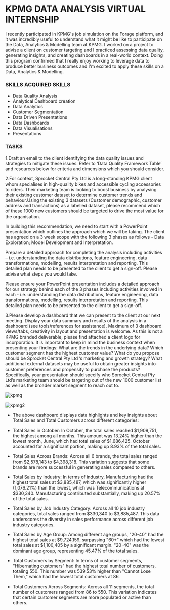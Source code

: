 # KPMG DATA ANALYSIS VIRTUAL INTERNSHIP

I recently participated in KPMG's job simulation on the Forage platform, and it was incredibly useful to understand what it might be like to participate on the Data, Analytics & Modelling team at KPMG.
I worked on a project to advise a client on customer targeting and I practiced assessing data quality, generating insights, and creating dashboards in a real-world context.
Doing this program confirmed that I really enjoy working to leverage data to produce better business outcomes and I'm excited to apply these skills on a Data, Analytics & Modelling.

### SKILLS ACQUIRED SKILLS

- Data Quality Analysis
- Analytical Dashboard creation
- Data Analytics
- Customer Segmentation
- Data Driven Presentations
- Data Dashboards
- Data Visualisations
- Presentations

### TASKS

1.Draft an email to the client identifying the data quality issues and strategies to mitigate these issues. Refer to ‘Data Quality Framework Table’ and resources below for criteria and dimensions which you should consider.

2.For context, Sprocket Central Pty Ltd is a long-standing KPMG client whom specialises in high-quality bikes and accessible cycling accessories to riders. Their marketing team is looking to boost business by analysing their existing customer dataset to determine customer trends and behaviour.Using the existing 3 datasets (Customer demographic, customer address and transactions) as a labelled dataset, please recommend which of these 1000 new customers should be targeted to drive the most value for the organisation.

In building this recommendation, we need to start with a PowerPoint presentation which outlines the approach which we will be taking. The client has agreed on a 3 week scope with the following 3 phases as follows - Data Exploration; Model Development and Interpretation.

Prepare a detailed approach for completing the analysis including activities – i.e. understanding the data distributions, feature engineering, data transformations, modelling, results interpretation and reporting. This detailed plan needs to be presented to the client to get a sign-off. Please advise what steps you would take.

Please ensure your PowerPoint presentation includes a detailed approach for our strategy behind each of the 3 phases including activities involved in each - i.e. understanding the data distributions, feature engineering, data transformations, modelling, results interpretation and reporting. This detailed plan needs to be presented to the client to get a sign-off.

3.Please develop a dashboard that we can present to the client at our next meeting. Display your data summary and results of the analysis in a dashboard (see tools/references for assistance). Maximum of 3 dashboard views/tabs, creativity in layout and presentation is welcome. As this is not a KPMG branded deliverable, please find attached a client logo for incorporation. It is important to keep in mind the business context when presenting your findings: What are the trends in the underlying data? Which customer segment has the highest customer value? What do you propose should be Sprocket Central Pty Ltd ’s marketing and growth strategy? What additional external datasets may be useful to obtain greater insights into customer preferences and propensity to purchase the products? Specifically, your presentation should specify who Sprocket Central Pty Ltd’s marketing team should be targeting out of the new 1000 customer list as well as the broader market segment to reach out to.



![kpmg](https://github.com/estherakinniyi/KPMG-Customer-Targeting-Advisory-project/assets/110997228/5edf0d9a-5612-4198-9348-ed795a4fad6c)

![kpmg2](https://github.com/estherakinniyi/KPMG-Customer-Targeting-Advisory-project/assets/110997228/67b302c0-3886-4f51-a891-d562c9cedc32)


- The above dashboard displays data highlights and key insights about Total Sales and Total Customers across different categories:

- Total Sales in October: In October, the total sales reached $1,909,751, the highest among all months. This amount was 13.24% higher than the lowest month, June, which had total sales of $1,686,425. October accounted for a significant portion, making up 8.93% of the total sales.

- Total Sales Across Brands: Across all 6 brands, the total sales ranged from $2,578,143 to $4,398,318. This variation suggests that some brands are more successful in generating sales compared to others.

- Total Sales by Industry: In terms of industry, Manufacturing had the highest total sales at $3,885,487, which was significantly higher (1,076.21%) than the lowest, which was Telecommunications at $330,340. Manufacturing contributed substantially, making up 20.57% of the total sales.

- Total Sales by Job Industry Category: Across all 10 job industry categories, total sales ranged from $330,340 to $3,885,487. This data underscores the diversity in sales performance across different job industry categories.

- Total Sales by Age Group: Among different age groups, "20-40" had the highest total sales at $9,724,159, surpassing "60+" which had the lowest total sales at $1,100,405 by a significant margin. "20-40" was the dominant age group, representing 45.47% of the total sales.

- Total Customers by Segment: In terms of customer segments, "Hibernating customers" had the highest total number of customers, totaling 550. This number was 539.53% higher than "Cannot Lose Them," which had the lowest total customers at 86.

- Total Customers Across Segments: Across all 11 segments, the total number of customers ranged from 86 to 550. This variation indicates that certain customer segments are more populated or active than others.



